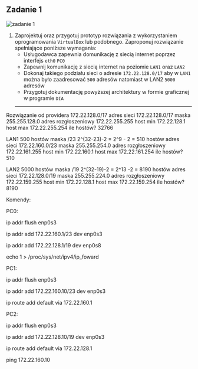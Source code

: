 Zadanie 1
---------

![zadanie 1](zadanie-1.svg)

1. Zaprojektuj oraz przygotuj prototyp rozwiązania z wykorzystaniem oprogramowania ``VirtualBox`` lub podobnego. 
Zaproponuj rozwiązanie spełniające poniższe wymagania:
   * Usługodawca zapewnia domunikację z siecią internet poprzez interfejs ``eth0`` ``PC0``
   * Zapewnij komunikację z siecią internet na poziomie ``LAN1`` oraz ``LAN2``
   * Dokonaj takiego podziału sieci o adresie ``172.22.128.0/17`` aby w ``LAN1`` można było zaadresować ``500`` adresów natomiast w LAN2 ``5000`` adresów    
   * Przygotuj dokumentację powyższej architektury w formie graficznej w programie ``DIA``
   --------
 Rozwiązanie
 od providera 172.22.128.0/17
 adres sieci 172.22.128.0/17
 maska 255.255.128.0
 adres rozgłoszeniowy 172.22.255.255
 host min 172.22.128.1
 host max 172.22.255.254
 ile hostów? 32766

LAN1 500 hostów
maska /23 2^(32-23)-2 = 2^9 - 2 = 510 hostów
adres sieci 172.22.160.0/23
maska 255.255.254.0
adres rozgłoszeniowy 172.22.161.255
host min 172.22.160.1
host max 172.22.161.254
ile hostów? 510

LAN2 5000 hostów
maska /19 2^(32-19)-2 = 2^13 -2 = 8190 hostów
adres sieci 172.22.128.0/19
maska 255.255.224.0
adres rozgłoszeniowy 172.22.159.255
host min 172.22.128.1
host max 172.22.159.254
ile hostów? 8190

Komendy:

PC0:

ip addr flush enp0s3

ip addr add 172.22.160.1/23 dev enp0s3

ip addr add 172.22.128.1/19 dev enp0s8

echo 1 > /proc/sys/net/ipv4/ip_foward 

PC1:

ip addr flush enp0s3

ip addr add 172.22.160.10/23 dev enp0s3

ip route add default via 172.22.160.1

PC2:

ip addr flush enp0s3

ip addr add 172.22.128.10/19 dev enp0s3

ip route add default via 172.22.128.1

ping 172.22.160.10
